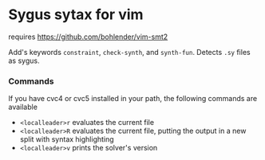 # Sygus sytax for vim

requires https://github.com/bohlender/vim-smt2

Add's keywords `constraint`, `check-synth`, and `synth-fun`.
Detects `.sy` files as sygus.

### Commands
If you have cvc4 or cvc5 installed in your path, the following commands are available
* `<localleader>r` evaluates the current file
* `<localleader>R` evaluates the current file, putting the output in a new split with syntax highlighting
* `<localleader>v` prints the solver's version
